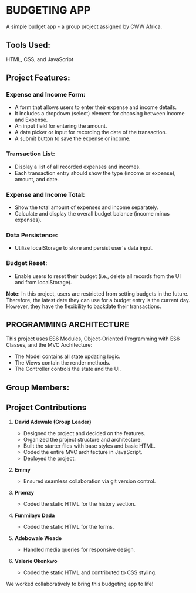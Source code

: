 # BUDGETING APP

A simple budget app - a group project assigned by CWW Africa.

## Tools Used:

HTML, CSS, and JavaScript

## Project Features:

### Expense and Income Form:

- A form that allows users to enter their expense and income details.
- It includes a dropdown (select) element for choosing between Income and Expense.
- An input field for entering the amount.
- A date picker or input for recording the date of the transaction.
- A submit button to save the expense or income.

### Transaction List:

- Display a list of all recorded expenses and incomes.
- Each transaction entry should show the type (income or expense), amount, and date.

### Expense and Income Total:

- Show the total amount of expenses and income separately.
- Calculate and display the overall budget balance (income minus expenses).

### Data Persistence:

- Utilize localStorage to store and persist user's data input.

### Budget Reset:

- Enable users to reset their budget (i.e., delete all records from the UI and from localStorage).

**Note:** In this project, users are restricted from setting budgets in the future. Therefore, the latest date they can use for a budget entry is the current day. However, they have the flexibility to backdate their transactions.

## PROGRAMMING ARCHITECTURE

This project uses ES6 Modules, Object-Oriented Programming with ES6 Classes, and the MVC Architecture:

- The Model contains all state updating logic.
- The Views contain the render methods.
- The Controller controls the state and the UI.

## Group Members:

## Project Contributions

1. **David Adewale (Group Leader)**

   - Designed the project and decided on the features.
   - Organized the project structure and architecture.
   - Built the starter files with base styles and basic HTML.
   - Coded the entire MVC architecture in JavaScript.
   - Deployed the project.

2. **Emmy**

   - Ensured seamless collaboration via git version control.

3. **Promzy**

   - Coded the static HTML for the history section.

4. **Funmilayo Dada**

   - Coded the static HTML for the forms.

5. **Adebowale Weade**

   - Handled media queries for responsive design.

6. **Valerie Okonkwo**
   - Coded the static HTML and contributed to CSS styling.

We worked collaboratively to bring this budgeting app to life!
